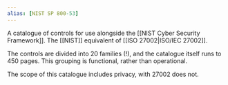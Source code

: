 ```yaml
---
alias: [NIST SP 800-53]
---
```

A catalogue of controls for use alongside the [[NIST Cyber Security Framework]]. The [[NIST]] equivalent of [[ISO 27002|ISO/IEC 27002]].

The controls are divided into 20 families (!), and the catalogue itself runs to 450 pages. This grouping is functional, rather than operational.

The scope of this catalogue includes privacy, with 27002 does not. 



